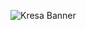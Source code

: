 
![Kresa Banner](https://user-images.githubusercontent.com/65062036/233766477-038cc544-1db8-4588-86a1-709d054a9d84.png)
